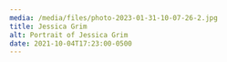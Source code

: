 ```yaml
---
media: /media/files/photo-2023-01-31-10-07-26-2.jpg
title: Jessica Grim
alt: Portrait of Jessica Grim
date: 2021-10-04T17:23:00-0500
---
```

